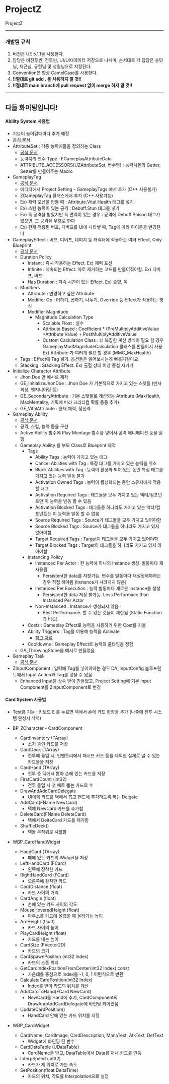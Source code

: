 # ProjectZ
ProjectZ

---
### 개발팀 규칙

1. 버전은 UE 5.1.1을 사용한다.
2. 담당은 비전투씬, 전투씬, UI/UX/데이터 저장으로 나뉘며, 순서대로 각 담당은 승민님, 재균님, 규현님 및 성일님으로 지정된다.
3. Convention은 항상 CamelCase를 사용한다.
4. **!!절대로 git add . 을 사용하지 말 것!!**
5. **!!절대로 main branch에 pull request 없이 merge 하지 말 것!!**
---
다들 화이팅입니다!
---
#### Ability System 사용법
- 기능이 늘어갈때마다 추가 예정
- [공식 문서](https://docs.unrealengine.com/5.0/ko/gameplay-ability-system-for-unreal-engine/)
- AttributeSet : 각종 능력치들을 정의하는 Class
	- [공식 문서](https://docs.unrealengine.com/5.2/ko/gameplay-attributes-and-attribute-sets-for-the-gameplay-ability-system-in-unreal-engine/)
	- 능력치의 변수 Type : FGameplayAttributeData
	- ATTRIBUTE_ACCESSORS(UZAttributeSet, 변수명) : 능력치들의 Getter, Setter를 만들어주는 Macro
- GameplayTag
	- [공식 문서](https://docs.unrealengine.com/4.27/ko/ProgrammingAndScripting/Tags/)
	- 에디터에서 Project Setting - GameplayTags 에서 추가 (C++ 사용불가)
	- ZGameplayTag 클래스에서 추가 (C++ 사용가능)
	- Ex) 체력 포션을 만들 때 : Attribute.Vital.Health 태그를 넣기
	- Ex) 스턴 능력이 있는 공격 : Debuff.Stun 태그를 넣기
	- Ex) 독 공격을 받았지만 독 면역이 있는 경우 : 공격에 Debuff.Poison 태그가 있으면, 그 공격을 무효로 한다
	- Ex) 현재 적용된 버프, 디버프를 UI에 나타낼 때, Tag에 따라 아이콘을 변경한다
- GameplayEffect : 버프, 디버프, 데미지 등 캐릭터에 작용하는 여러 Effect, Only Blueprint
	- [공식 문서](https://docs.unrealengine.com/5.2/ko/gameplay-attributes-and-gameplay-effects-for-the-gameplay-ability-system-in-unreal-engine/)
	- Duration Policy
		- Instant : 즉시 작용하는 Effect. Ex) 체력 포션
		- Infinite : 지속되는 Effect. 따로 제거하는 코드를 만들어줘야함. Ex) 디버프, 버프
		- Has Duration : 지속 시간이 있는 Effect. Ex) 출혈, 독
	- Modifiers
		- Attribute : 변경하고 싶은 Attribute
		- Modifier Op : 더하기, 곱하기, 나누기, Override 등 Effect가 작용하는 방식
		- Modifier Magnitude
			- Magnitude Calculation Type
				- Scalable Float : 실수
				- Attribute Based : Coefficient * (PreMultiplyAdditiveValue +Attribute Value) + PostMultiplyAdditiveValue
				- Custom Caclulation Class : 더 복잡한 계산 방식이 필요 할 경우 GameplayModMagnitudeCalculation 클래스를 만들어서 사용 Ex) Attribute 가 여러개 필요 할 경우 (MMC_MaxHealth)
	- Tags : Effect에 Tag 넣기. 옵션들은 읽어보시는게 빠를거같아요
	- Stacking : Stacking Effect. Ex) 출혈 상태 이상 중첩 시키기
- Initialize Character Attribute
	- Jhon Doe 만 예시로 제작
	- GE_InitializeJhonDoe : Jhon Doe 가 기본적으로 가지고 있는 스탯들 (반사회성, 엔지니어링 등)
	- GE_SecondaryAttribute : 기본 스탯들로 계산되는 Attribute (MaxHealth, MaxMentality, 기획에 따라 크리티컬 확률 등등 추가)
	- GE_VitalAttribute : 현재 체력, 정신력
- Gameplay Ability
	- [공식 문서](https://docs.unrealengine.com/5.0/ko/using-gameplay-abilities-in-unreal-engine/)
	- 공격, 스킬, 능력 등을 구현
	- Active Ability 함수에 Play Montage 함수를 넣어서 공격 애니메이션 등을 실행
	- Gameplay Ability 를 부모 Class로 Blueprint 제작
		- Tags
			- Ability Tags : 능력이 가지고 있는 태그
			- Cancel Abilities with Tag : 특정 태그를 가지고 있는 능력을 취소
			- Block Abilities with Tag : 능력이 활성화 되어 있는 동안 특정 태그를 가지고 있는 능력 발동 불가
			- Activation Owned Tags : 능력이 활성화되는 동안 소유자에게 적용할 태그
			- Activation Required Tags : 태그들을 모두 가지고 있는 액터/컴포넌트만 이 능력을 발동 할 수 있음
			- Activation Blocked Tags : 태그들중 하나라도 가지고 있는 액터/컴포넌트는 이 능력을 발동 할 수 없음
			- Source Required Tags : Source가 태그들을 모두 가지고 있어야함
			- Source Blocked Tags : Source가 태그들을 하나라도 가지고 있지 않아야함
			- Target Required Tags : Target이 태그들을 모두 가지고 있어야함
			- Target Blocked Tags : Target이 태그들을 하나라도 가지고 있지 않아야함
		- Instancing Policy
			- Instanced Per Actor : 한 능력에 하나의 Instance 생성. 발동마다 재사용됨
				- Persistent한 data를 저장가능. 변수를 발동마다 재설정해야하는 경우 직접 해야됨 (Instance가 사라지지 않음)
			- Instanced Per Execution : 능력 발동마다 새로운 Instance를 생성
				- Persistent한 data 저장 불가능. Less Performace than Instanced Per Actor
			- Non-Instanced : Instance가 생성되지 않음
				- Best Performance. 할 수 있는 것들이 제한됨 (Static Function과 비슷)
		- Costs : Gameplay Effect로 능력을 사용하기 위한 Cost를 지불
		- Ability Triggers : Tag를 이용해 능력을 Activate
			- [참고 자료](https://onecoke.tistory.com/entry/Unreal-AbilityTriggers-in-GameplayAbility)
		- Cooldowns : Gameplay Effect로 능력의 쿨타임을 정함
	- GA_ThrowingStone을 예시로 만들었음
- Gameplay Task
	- [공식 문서](https://docs.unrealengine.com/5.2/ko/gameplay-ability-tasks-in-unreal-engine/)
- ZInputComponent : 입력에 Tag를 넣어야하는 경우 DA_InputConfig 블루프린트에서 Input Action과 Tag를 넣을 수 있음
	- Enhanced Input을 상속 받아 만들었고, Project Setting에 기본 Input Component를 ZInputComponent로 변경

#### Card System 사용법
- Test용 기능 : 키보드 E 를 누르면 덱에서 손에 카드 한장을 추가 (나중에 전투 시스템 완성시 삭제)
- BP_ZCharacter - CardComponent
	- CardInventory (TArray)
		- 소지 중인 카드를 저장 
	- CardDeck (TArray)
		- 전투에 돌입 시, 인벤토리에서 패시브 카드 등을 제외한 실제로 낼 수 있는 카드들을 저장 
	- CardHand (TArray)
		- 전투 중 덱에서 뽑아 손에 있는 카드를 저장
	- FirstCardCount (int32)
		- 전투 돌입 시 첫 패로 뽑는 카드의 수
	- DrawAndAddCardDelegate 
		- UI에게 카드를 덱에서 뽑고 핸드에 추가하도록 하는 Delgate
	- AddCard(FName NewCard) 
		- 덱에 NewCard 카드를 추가함
	- DeleteCard(FName DeleteCard) 
		- 덱에서 DelteCard 카드를 제거함
	- ShuffleDeck()
		- 덱을 무작위로 셔플함

- WBP_CardHandWidget
	- HandCard (TArray)
		- 패에 있는 카드의 Widget을 저장 
	- LeftHandCard (FCard)
		- 왼쪽에 장착한 카드 
	- RightHandCard (FCard)
		- 오른쪽에 장착한 카드 
	- CardDistance (float)
		- 카드 사이의 거리 
	- CardAngle (float)
		- 손에 있는 카드 사이의 각도 
	- MouseHoveredHeight (float)
		- 마우스를 카드에 올렸을 때 올라가는 높이 
	- ArcHeight (float)
		- 카드 사이의 높이 
	- PlayCardHeight (float)
		- 카드를 내는 높이 
	- CardSize (FVector2D)
		- 카드의 크기 
	- CardSpawnPosition (int32 Index)
		- 카드의 스폰 위치
	- GetCardIndexPositionFromCenter(int32 Index) const
		- 가운데를 중심으로 Index를 -1, 0, 1 이런식으로 변환
	- CalculateCardPosition(int32 Index) 
		- Index를 받아 카드의 위치를 계산
	- AddCardToHand(FCard NewCard)
		- NewCard를 Hand에 추가, CardComponent의 DrawAndAddCardDelegate에 바인딩 되어있음
	- UpdateCardPosition()
		- HandCard 안에 있는 카드 위치를 지정

- WBP_CardWidget
	- CardName, CardImage, CardDescription, ManaText, AtkText, DefText
		- Widget에 바인딩 된 변수
	- CardDataTable (UDataTable)
		- CardName을 받고, DataTable에서 Data를 꺼내 카드를 만듬
	- InterpSpeed (int32)
		- 카드가 제 위치로 가는 속도
	- SetPosition(float DeltaTime)
		- 카드의 위치, 각도를 Interpolation으로 설정


